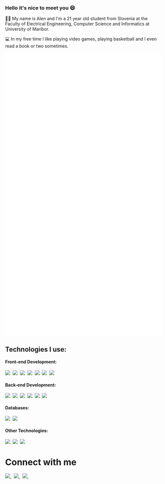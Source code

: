 ### Hello it's nice to meet you :smile:
:man_student: My name is Alen and I'm a 21 year old student from Slovenia at the Faculty of Electrical Engineering, Computer Science and Informatics at University of Maribor.
 
:computer: In my free time I like playing video games, playing basketball and I even read a book or two sometimes.

<p align="center">
  <a href="https://github.com/SarugaAlen">
    <img src="https://raw.githubusercontent.com/SarugaAlen/SarugaAlen/main/github-metrics.svg" />
  </a>
</p>

<h2>Technologies I use:</h2>

#### Front-end Development:
<img height=50 src="https://cdn.jsdelivr.net/gh/devicons/devicon/icons/html5/html5-original.svg" />&nbsp;
<img height=50 src="https://cdn.jsdelivr.net/gh/devicons/devicon/icons/css3/css3-original.svg" />&nbsp;
<img height=50 src="https://cdn.jsdelivr.net/gh/devicons/devicon/icons/tailwindcss/tailwindcss-plain.svg" />&nbsp;
<img height=50 src="https://cdn.jsdelivr.net/gh/devicons/devicon/icons/jquery/jquery-original.svg" />&nbsp;
<img height=50 src="https://cdn.jsdelivr.net/gh/devicons/devicon/icons/bootstrap/bootstrap-original.svg" />&nbsp;
<img height=50 src="https://cdn.jsdelivr.net/gh/devicons/devicon/icons/svelte/svelte-original.svg" />&nbsp;
<img height=50 src="https://cdn.jsdelivr.net/gh/devicons/devicon/icons/javascript/javascript-original.svg" />&nbsp;

#### Back-end Development:
<img height=50 src="https://cdn.jsdelivr.net/gh/devicons/devicon/icons/python/python-original.svg" />&nbsp;
<img height=50 src="https://cdn.jsdelivr.net/gh/devicons/devicon/icons/fastapi/fastapi-original.svg" />&nbsp;
<img height=50 src="https://cdn.jsdelivr.net/gh/devicons/devicon/icons/csharp/csharp-original.svg" />&nbsp;
<img height=50 src="https://cdn.jsdelivr.net/gh/devicons/devicon/icons/dotnetcore/dotnetcore-original.svg" />&nbsp;
<img height=50 src="https://cdn.jsdelivr.net/gh/devicons/devicon/icons/nodejs/nodejs-original.svg" />&nbsp;
<img height=50 src="https://cdn.jsdelivr.net/gh/devicons/devicon/icons/express/express-original.svg" />&nbsp;

#### Databases:
<img height=50 src="https://cdn.jsdelivr.net/gh/devicons/devicon/icons/mysql/mysql-original.svg" />&nbsp;
<img height=50 src="https://cdn.jsdelivr.net/gh/devicons/devicon/icons/mongodb/mongodb-original.svg" />&nbsp;

#### Other Technologies:
<img height=50 src="https://cdn.jsdelivr.net/gh/devicons/devicon/icons/docker/docker-original.svg" />&nbsp;
<img height=50 src="https://cdn.jsdelivr.net/gh/devicons/devicon/icons/git/git-original.svg" />&nbsp;
<img height=50 src="https://cdn.jsdelivr.net/gh/devicons/devicon/icons/gitlab/gitlab-original.svg" />&nbsp;


<h1 align="left">Connect with me</h1>
<a align="center" href="https://www.linkedin.com/in/alen%C5%A1aruga/">
    <img height="50" src="https://cdn2.iconfinder.com/data/icons/social-icon-3/512/social_style_3_in-306.png"/>
</a>&nbsp;

<a align="center" href="https://twitter.com/DAI5UK3">
    <img height="50" src="https://cdn2.iconfinder.com/data/icons/social-media-2285/512/1_Twitter3_colored_svg-512.png"/>
</a>&nbsp;

<a align="center" href="https://discord.com/users/137949474042413056">
    <img height="50" src="https://cdn2.iconfinder.com/data/icons/gaming-platforms-squircle/250/discord_squircle-512.png"/>
</a>&nbsp;

